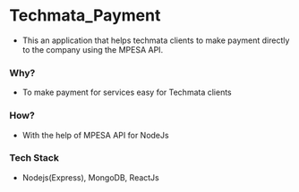 # Techmata_Payment
- This an application that helps techmata clients to make payment directly to the company using the MPESA API. 

### Why?
- To make payment for services easy for Techmata clients

### How?
- With the help of MPESA API for NodeJs

### Tech Stack
- Nodejs(Express), MongoDB, ReactJs 

